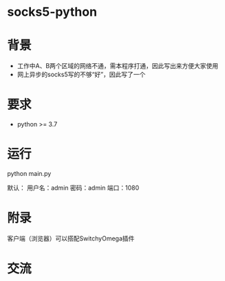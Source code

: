 # socks5-python
# 背景
- 工作中A、B两个区域的网络不通，需本程序打通，因此写出来方便大家使用
- 网上异步的socks5写的不够“好”，因此写了一个
# 要求
- python >= 3.7

# 运行
python main.py

默认：
用户名：admin
密码：admin
端口：1080

# 附录
客户端（浏览器）可以搭配SwitchyOmega插件


# 交流
